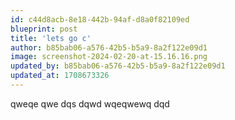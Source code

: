```yaml
---
id: c44d8acb-8e18-442b-94af-d8a0f82109ed
blueprint: post
title: 'lets go c'
author: b85bab06-a576-42b5-b5a9-8a2f122e09d1
image: screenshot-2024-02-20-at-15.16.16.png
updated_by: b85bab06-a576-42b5-b5a9-8a2f122e09d1
updated_at: 1708673326
---
```

qweqe qwe dqs dqwd wqeqwewq dqd